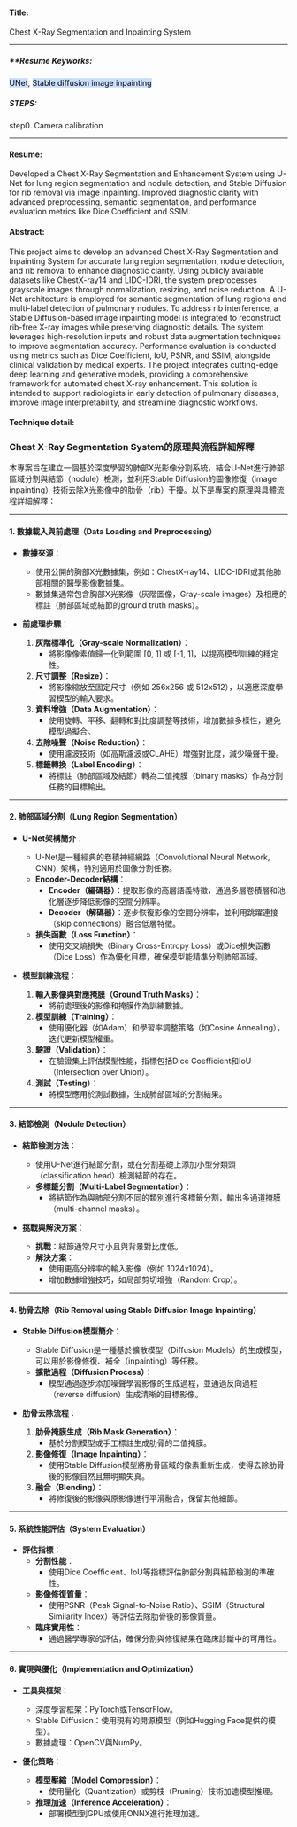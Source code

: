 #### Title:
Chest X-Ray Segmentation and Inpainting System


---
##### **Resume Keyworks:
<mark style="background: #ADCCFFA6;">UNet</mark>, <mark style="background: #ADCCFFA6;">Stable diffusion image inpainting</mark> 



##### **STEPS:**
step0. Camera calibration

---


#### Resume: 
Developed a Chest X-Ray Segmentation and Enhancement System using U-Net for lung region segmentation and nodule detection, and Stable Diffusion for rib removal via image inpainting. Improved diagnostic clarity with advanced preprocessing, semantic segmentation, and performance evaluation metrics like Dice Coefficient and SSIM.

#### Abstract: 
This project aims to develop an advanced Chest X-Ray Segmentation and Inpainting System for accurate lung region segmentation, nodule detection, and rib removal to enhance diagnostic clarity. Using publicly available datasets like ChestX-ray14 and LIDC-IDRI, the system preprocesses grayscale images through normalization, resizing, and noise reduction. A U-Net architecture is employed for semantic segmentation of lung regions and multi-label detection of pulmonary nodules. To address rib interference, a Stable Diffusion-based image inpainting model is integrated to reconstruct rib-free X-ray images while preserving diagnostic details. The system leverages high-resolution inputs and robust data augmentation techniques to improve segmentation accuracy. Performance evaluation is conducted using metrics such as Dice Coefficient, IoU, PSNR, and SSIM, alongside clinical validation by medical experts. The project integrates cutting-edge deep learning and generative models, providing a comprehensive framework for automated chest X-ray enhancement. This solution is intended to support radiologists in early detection of pulmonary diseases, improve image interpretability, and streamline diagnostic workflows.

#### Technique detail: 

### Chest X-Ray Segmentation System的原理與流程詳細解釋

本專案旨在建立一個基於深度學習的肺部X光影像分割系統，結合U-Net進行肺部區域分割與結節（nodule）檢測，並利用Stable Diffusion的圖像修復（image inpainting）技術去除X光影像中的肋骨（rib）干擾。以下是專案的原理與具體流程詳細解釋：

---

#### 1. **數據載入與前處理（Data Loading and Preprocessing）**

- **數據來源**：
    
    - 使用公開的胸部X光數據集，例如：ChestX-ray14、LIDC-IDRI或其他肺部相關的醫學影像數據集。
    - 數據集通常包含胸部X光影像（灰階圖像，Gray-scale images）及相應的標註（肺部區域或結節的ground truth masks）。
- **前處理步驟**：
    
    1. **灰階標準化（Gray-scale Normalization）**：
        - 將影像像素值歸一化到範圍 [0, 1] 或 [-1, 1]，以提高模型訓練的穩定性。
    2. **尺寸調整（Resize）**：
        - 將影像縮放至固定尺寸（例如 256x256 或 512x512），以適應深度學習模型的輸入要求。
    3. **資料增強（Data Augmentation）**：
        - 使用旋轉、平移、翻轉和對比度調整等技術，增加數據多樣性，避免模型過擬合。
    4. **去除噪聲（Noise Reduction）**：
        - 使用濾波技術（如高斯濾波或CLAHE）增強對比度，減少噪聲干擾。
    5. **標籤轉換（Label Encoding）**：
        - 將標註（肺部區域及結節）轉為二值掩膜（binary masks）作為分割任務的目標輸出。

---

#### 2. **肺部區域分割（Lung Region Segmentation）**

- **U-Net架構簡介**：
    
    - U-Net是一種經典的卷積神經網路（Convolutional Neural Network, CNN）架構，特別適用於圖像分割任務。
    - **Encoder-Decoder結構**：
        - **Encoder（編碼器）**：提取影像的高層語義特徵，通過多層卷積層和池化層逐步降低影像的空間分辨率。
        - **Decoder（解碼器）**：逐步恢復影像的空間分辨率，並利用跳躍連接（skip connections）融合低層特徵。
    - **損失函數（Loss Function）**：
        - 使用交叉熵損失（Binary Cross-Entropy Loss）或Dice損失函數（Dice Loss）作為優化目標，確保模型能精準分割肺部區域。
- **模型訓練流程**：
    
    1. **輸入影像與對應掩膜（Ground Truth Masks）**：
        - 將前處理後的影像和掩膜作為訓練數據。
    2. **模型訓練（Training）**：
        - 使用優化器（如Adam）和學習率調整策略（如Cosine Annealing），迭代更新模型權重。
    3. **驗證（Validation）**：
        - 在驗證集上評估模型性能，指標包括Dice Coefficient和IoU（Intersection over Union）。
    4. **測試（Testing）**：
        - 將模型應用於測試數據，生成肺部區域的分割結果。

---

#### 3. **結節檢測（Nodule Detection）**

- **結節檢測方法**：
    
    - 使用U-Net進行結節分割，或在分割基礎上添加小型分類頭（classification head）檢測結節的存在。
    - **多標籤分割（Multi-Label Segmentation）**：
        - 將結節作為與肺部分割不同的類別進行多標籤分割，輸出多通道掩膜（multi-channel masks）。
- **挑戰與解決方案**：
    
    - **挑戰**：結節通常尺寸小且與背景對比度低。
    - **解決方案**：
        - 使用更高分辨率的輸入影像（例如 1024x1024）。
        - 增加數據增強技巧，如局部剪切增強（Random Crop）。

---

#### 4. **肋骨去除（Rib Removal using Stable Diffusion Image Inpainting）**

- **Stable Diffusion模型簡介**：
    
    - Stable Diffusion是一種基於擴散模型（Diffusion Models）的生成模型，可以用於影像修復、補全（inpainting）等任務。
    - **擴散過程（Diffusion Process）**：
        - 模型通過逐步添加噪聲學習影像的生成過程，並通過反向過程（reverse diffusion）生成清晰的目標影像。
- **肋骨去除流程**：
    
    1. **肋骨掩膜生成（Rib Mask Generation）**：
        - 基於分割模型或手工標註生成肋骨的二值掩膜。
    2. **影像修復（Image Inpainting）**：
        - 使用Stable Diffusion模型將肋骨區域的像素重新生成，使得去除肋骨後的影像自然且無明顯失真。
    3. **融合（Blending）**：
        - 將修復後的影像與原影像進行平滑融合，保留其他細節。

---

#### 5. **系統性能評估（System Evaluation）**

- **評估指標**：
    - **分割性能**：
        - 使用Dice Coefficient、IoU等指標評估肺部分割與結節檢測的準確性。
    - **影像修復質量**：
        - 使用PSNR（Peak Signal-to-Noise Ratio）、SSIM（Structural Similarity Index）等評估去除肋骨後的影像質量。
    - **臨床實用性**：
        - 通過醫學專家的評估，確保分割與修復結果在臨床診斷中的可用性。

---

#### 6. **實現與優化（Implementation and Optimization）**

- **工具與框架**：
    
    - 深度學習框架：PyTorch或TensorFlow。
    - Stable Diffusion：使用現有的開源模型（例如Hugging Face提供的模型）。
    - 數據處理：OpenCV與NumPy。
- **優化策略**：
    
    - **模型壓縮（Model Compression）**：
        - 使用量化（Quantization）或剪枝（Pruning）技術加速模型推理。
    - **推理加速（Inference Acceleration）**：
        - 部署模型到GPU或使用ONNX進行推理加速。